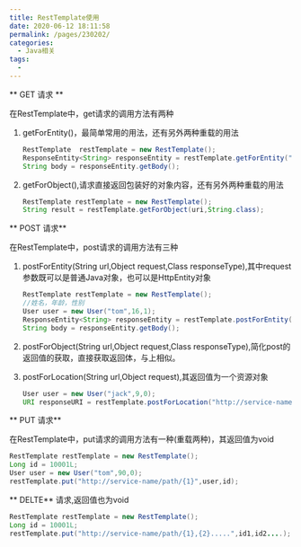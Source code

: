 ```yaml
---
title: RestTemplate使用
date: 2020-06-12 18:11:58
permalink: /pages/230202/
categories: 
  - Java相关
tags: 
  - 
---
```

** GET 请求 **

在RestTemplate中，get请求的调用方法有两种

1. getForEntity()，最简单常用的用法，还有另外两种重载的用法

   ~~~Java
   RestTemplate  restTemplate = new RestTemplate();
   ResponseEntity<String> responseEntity = restTemplate.getForEntity("http://service-name/path?name={1}",String.class,"tom");
   String body = responseEntity.getBody();
   ~~~

<!-- more -->
2. getForObject(),请求直接返回包装好的对象内容，还有另外两种重载的用法

   ~~~java
   RestTemplate restTemplate = new RestTemplate();
   String result = restTemplate.getForObject(uri,String.class);
   ~~~

** POST 请求**

在RestTemplate中，post请求的调用方法有三种

1. postForEntity(String url,Object request,Class responseType),其中request参数既可以是普通Java对象，也可以是HttpEntity对象

   ~~~java
   RestTemplate restTemplate = new RestTemplate();
   //姓名，年龄，性别
   User user = new User("tom",16,1);
   ResponseEntity<String> responseEntity = restTemplate.postForEntity("http://service-name/path",user,String.class);
   String body = responseEntity.getBody();
   ~~~

2. postForObject(String url,Object request,Class responseType),简化post的返回值的获取，直接获取返回体，与上相似。

3. postForLocation(String url,Object request),其返回值为一个资源对象

   ~~~java
   User user = new User("jack",9,0);
   URI responseURI = restTemplate.postForLocation("http://service-name/path",user);
   ~~~

** PUT 请求**

在RestTemplate中，put请求的调用方法有一种(重载两种)，其返回值为void

~~~java
RestTemplate restTemplate = new RestTemplate();
Long id = 10001L;
User user = new User("tom",90,0);
restTemplate.put("http://service-name/path/{1}",user,id);

~~~

** DELTE** 请求,返回值也为void

~~~java
RestTemplate restTemplate = new RestTemplate();
Long id = 10001L;
restTemplate.put("http://service-name/path/{1},{2}.....",id1,id2....);
~~~

















